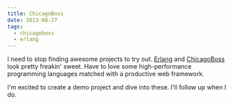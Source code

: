 ```yaml
---
title: ChicagoBoss
date: 2013-08-27
tags:
  - chicagoboss
  - erlang
---
```


I need to stop finding awesome projects to try out. [Erlang][1] and [ChicagoBoss][2] look pretty freakin' sweet. Have to love some high-performance programming languages matched with a productive web framework.

I'm excited to create a demo project and dive into these. I'll follow up when I do.

[1]: http://www.erlang.org/
[2]: http://www.chicagoboss.org/
